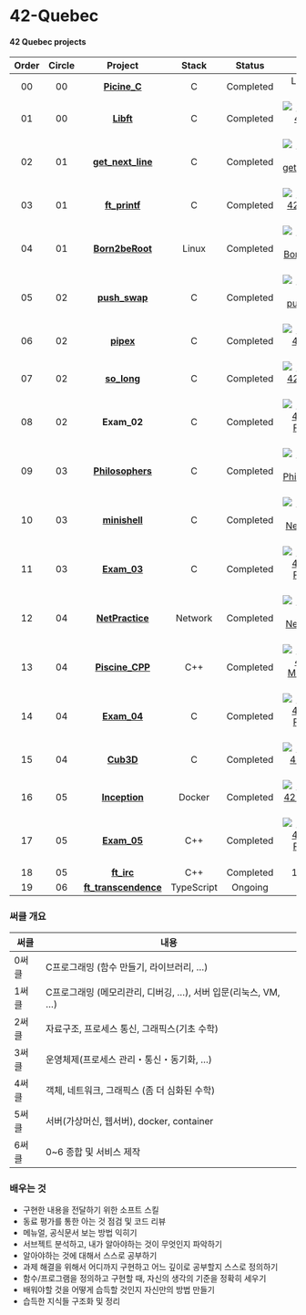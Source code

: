 # 42-Quebec

#### 42 Quebec projects 

|Order|Circle|Project|Stack|Status|Score|
|:---:|:---:|:---:|:---:|:---:|:---:|
|00|00|[**Picine_C**](https://github.com/MinsuKin/42-Quebec/tree/main/00_PISCINE_C)|C|Completed|Level 8 - 81%|
|01|00|[**Libft**](https://github.com/MinsuKin/42-Quebec/tree/main/01_LIBFT)|C|Completed|[![minkim's 42 Libft Score](https://badge42.vercel.app/api/v2/cl1l62v7k000609ml4ef4u5hc/project/2167725)](https://github.com/JaeSeoKim/badge42)|
|02|01|[**get_next_line**](https://github.com/MinsuKin/42-Quebec/tree/main/02_GET_NEXT_LINE)|C|Completed|[![minkim's 42 get_next_line Score](https://badge42.vercel.app/api/v2/cl1l62v7k000609ml4ef4u5hc/project/2451348)](https://github.com/JaeSeoKim/badge42)|
|03|01|[**ft_printf**](https://github.com/MinsuKin/42-Quebec/tree/main/03_FT_PRINTF)|C|Completed|[![minkim's 42 ft_printf Score](https://badge42.vercel.app/api/v2/cl1l62v7k000609ml4ef4u5hc/project/2460084)](https://github.com/JaeSeoKim/badge42)|
|04|01|[**Born2beRoot**](https://github.com/MinsuKin/42-Quebec/tree/main/04_BORN2BEROOT)|Linux|Completed|[![minkim's 42 Born2beroot Score](https://badge42.vercel.app/api/v2/cl1l62v7k000609ml4ef4u5hc/project/2526028)](https://github.com/JaeSeoKim/badge42)|
|05|02|[**push_swap**](https://github.com/MinsuKin/42-Quebec/tree/main/05_PUSH_SWAP)|C|Completed|[![minkim's 42 push_swap Score](https://badge42.vercel.app/api/v2/cl1l62v7k000609ml4ef4u5hc/project/2533014)](https://github.com/JaeSeoKim/badge42)|
|06|02|[**pipex**](https://github.com/MinsuKin/42-Quebec/tree/main/06_PIPEX)|C|Completed|[![minkim's 42 pipex Score](https://badge42.vercel.app/api/v2/cl1l62v7k000609ml4ef4u5hc/project/2566531)](https://github.com/JaeSeoKim/badge42)|
|07|02|[**so_long**](https://github.com/MinsuKin/42-Quebec/tree/main/07_SO_LONG)|C|Completed|[![minkim's 42 so_long Score](https://badge42.vercel.app/api/v2/cl1l62v7k000609ml4ef4u5hc/project/2582271)](https://github.com/JaeSeoKim/badge42)|
|08|02|**Exam_02**|C|Completed|[![minkim's 42 Exam Rank 02 Score](https://badge42.vercel.app/api/v2/cl1l62v7k000609ml4ef4u5hc/project/2589710)](https://github.com/JaeSeoKim/badge42)|
|09|03|[**Philosophers**](https://github.com/MinsuKin/42-Quebec/tree/main/09_PHILOSOPHERS)|C|Completed|[![minkim's 42 Philosophers Score](https://badge42.vercel.app/api/v2/cl1l62v7k000609ml4ef4u5hc/project/2602545)](https://github.com/JaeSeoKim/badge42)|
|10|03|[**minishell**](https://github.com/MinsuKin/42-Quebec/tree/main/10_MINISHELL)|C|Completed|[![minkim's 42 NetPractice Score](https://badge42.vercel.app/api/v2/cl1l62v7k000609ml4ef4u5hc/project/2816796)](https://github.com/JaeSeoKim/badge42)|
|11|03|[**Exam_03**](https://github.com/MinsuKin/42-Quebec/tree/main/11_EXAM_03)|C|Completed|[![minkim's 42 Exam Rank 03 Score](https://badge42.vercel.app/api/v2/cl1l62v7k000609ml4ef4u5hc/project/2709539)](https://github.com/JaeSeoKim/badge42)|
|12|04|[**NetPractice**](https://github.com/MinsuKin/42-Quebec/tree/main/12_NETPRACTICE)|Network|Completed|[![minkim's 42 NetPractice Score](https://badge42.vercel.app/api/v2/cl1l62v7k000609ml4ef4u5hc/project/2816796)](https://github.com/JaeSeoKim/badge42)|
|13|04|[**Piscine_CPP**](https://github.com/MinsuKin/42-Quebec/tree/main/13_PISCINE_CPP)|C++|Completed|[![minkim's 42 CPP Module 09 Score](https://badge42.vercel.app/api/v2/cl1l62v7k000609ml4ef4u5hc/project/3028249)](https://github.com/JaeSeoKim/badge42)|
|14|04|[**Exam_04**](https://github.com/MinsuKin/42-Quebec/tree/main/14_EXAM_04)|C|Completed|[![minkim's 42 Exam Rank 03 Score](https://badge42.vercel.app/api/v2/cl1l62v7k000609ml4ef4u5hc/project/2709539)](https://github.com/JaeSeoKim/badge42)|
|15|04|[**Cub3D**](https://github.com/MinsuKin/42-Quebec/tree/main/15_CUB3D)|C|Completed|[![minkim's 42 cub3d Score](https://badge42.vercel.app/api/v2/cl1l62v7k000609ml4ef4u5hc/project/2906111)](https://github.com/JaeSeoKim/badge42)|
|16|05|[**Inception**](https://github.com/MinsuKin/42-Quebec/tree/main/16_INCEPTION)|Docker|Completed|[![minkim's 42 Inception Score](https://badge42.vercel.app/api/v2/cl1l62v7k000609ml4ef4u5hc/project/2964133)](https://github.com/JaeSeoKim/badge42)|
|17|05|[**Exam_05**](https://github.com/MinsuKin/42-Quebec/tree/main/17_EXAM_05)|C++|Completed|[![minkim's 42 Exam Rank 05 Score](https://badge42.vercel.app/api/v2/cl1l62v7k000609ml4ef4u5hc/project/3052008)](https://github.com/JaeSeoKim/badge42)|
|18|05|[**ft_irc**](https://github.com/MinsuKin/42-Quebec/tree/main/18_FT_IRC)|C++|Completed|100/100|
|19|06|[**ft_transcendence**](https://github.com/MinsuKin/42-Quebec)|TypeScript|Ongoing|?/100|

### 써클 개요

| 써클 | 내용 |
| --- | --- |
| 0써클 | C프로그래밍 (함수 만들기, 라이브러리, …) |
| 1써클 | C프로그래밍 (메모리관리, 디버깅, …), 서버 입문(리눅스, VM, …) |
| 2써클 | 자료구조, 프로세스 통신, 그래픽스(기초 수학) |
| 3써클 | 운영체제(프로세스 관리・통신・동기화, …) |
| 4써클 | 객체, 네트워크, 그래픽스 (좀 더 심화된 수학) |
| 5써클 | 서버(가상머신, 웹서버), docker, container |
| 6써클 | 0~6 종합 및 서비스 제작 |

### 배우는 것

- 구현한 내용을 전달하기 위한 소프트 스킬
- 동료 평가를 통한 아는 것 점검 및 코드 리뷰
- 메뉴얼, 공식문서 보는 방법 익히기
- 서브젝트 분석하고, 내가 알아야하는 것이 무엇인지 파악하기
- 알아야하는 것에 대해서 스스로 공부하기
- 과제 해결을 위해서 어디까지 구현하고 어느 깊이로 공부할지 스스로 정의하기
- 함수/프로그램을 정의하고 구현할 때, 자신의 생각의 기준을 정확히 세우기
- 배워야할 것을 어떻게 습득할 것인지 자신만의 방법 만들기
- 습득한 지식들 구조화 및 정리

